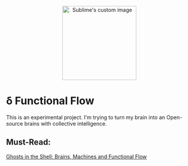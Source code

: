 <p align="center">
  <img width="200" height="200" src="https://gallery.mailchimp.com/8941835cfa515f7b94f4130c2/images/0214363d-c3ca-4062-8ac1-e780e56e8624.jpg" alt="Sublime's custom image"/>
</p>

# δ Functional Flow

This is an experimental project. I'm trying to turn my brain into an Open-source brains with collective intelligence.

## Must-Read:

[Ghosts in the Shell: Brains, Machines and Functional Flow](https://allenleein.github.io/brains/functionalflow/)

